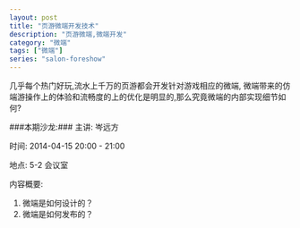 ```yaml
---
layout: post
title: "页游微端开发技术"
description: "页游微端,微端开发"
category: "微端"
tags: ["微端"]
series: "salon-foreshow"
---
```

几乎每个热门好玩,流水上千万的页游都会开发针对游戏相应的微端, 微端带来的仿端游操作上的体验和流畅度的上的优化是明显的,那么究竟微端的内部实现细节如何?
<!--more-->

###本期沙龙:###
主讲: 岑远方

时间: 2014-04-15 20:00 - 21:00

地点: 5-2 会议室

内容概要:

1. 微端是如何设计的？
2. 微端是如何发布的？